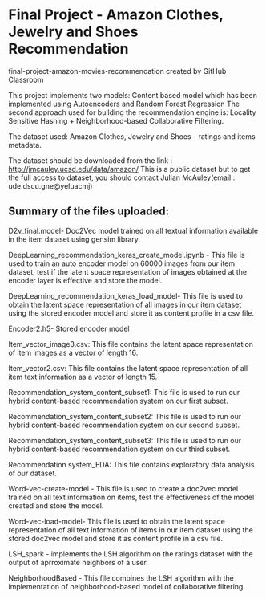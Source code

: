# Final Project - Amazon Clothes, Jewelry and Shoes Recommendation
final-project-amazon-movies-recommendation created by GitHub Classroom

This project implements two models: Content based model which has been implemented using Autoencoders and Random Forest Regression
The second approach used for building the recommendation engine is: Locality Sensitive Hashing + Neighborhood-based Collaborative Filtering.

The dataset used: Amazon Clothes, Jewelry and Shoes - ratings and items metadata.

The dataset should be downloaded from the link : http://jmcauley.ucsd.edu/data/amazon/ 
This is a public dataset but to get the full access to dataset, you should contact Julian McAuley(email : ude.dscu.gne@yeluacmj)

## Summary of the files uploaded:

D2v_final.model- Doc2Vec model trained on all textual information available in the item dataset using gensim library.

DeepLearning_recommendation_keras_create_model.ipynb - This file is used to train an auto encoder model on 60000 images from our item dataset, test if the latent space representation of images obtained at the encoder layer is effective and store the model.

DeepLearning_recommendation_keras_load_model- This file is used to obtain the latent space representation of all images in our item dataset using the stored encoder model and store it as content profile in a csv file. 

Encoder2.h5- Stored encoder model

Item_vector_image3.csv: This file contains the latent space representation of item images as a vector of length 16.

Item_vector2.csv: This file contains the latent space representation of all item text information as a vector of length 15.

Recommendation_system_content_subset1: This file is used to run our hybrid content-based recommendation system on our first subset.

Recommendation_system_content_subset2: This file is used to run our hybrid content-based recommendation system on our second subset.

Recommendation_system_content_subset3: This file is used to run our hybrid content-based recommendation system on our third subset.

Recommendation system_EDA: This file contains exploratory data analysis of our dataset.

Word-vec-create-model - This file is used to create a doc2vec model trained on all text information on items, test the effectiveness of the model created and store the model.

Word-vec-load-model- This file is used to obtain the latent space representation of all text information of items in our item dataset using the stored doc2vec model and store it as content profile in a csv file. 

LSH_spark - implements the LSH algorithm on the ratings dataset with the output of aprroximate neighbors of a user.

NeighborhoodBased - This file combines the LSH algorithm with the implementation of neighborhood-based model of collaborative filtering. 
